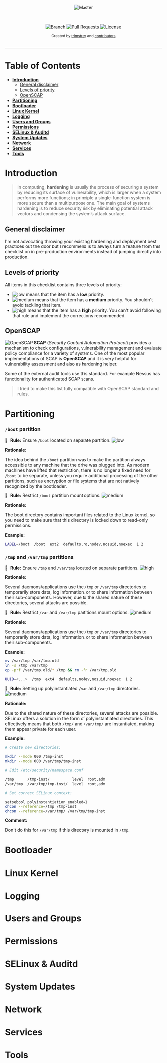 <p align="center">
    <img src="https://github.com/trimstray/working-template/blob/master/doc/img/main_preview.png"
        alt="Master">
</p>

<br>

<p align="center">
  <a href="https://github.com/trimstray/linux-hardening-checklist/tree/master">
    <img src="https://img.shields.io/badge/Branch-master-green.svg?longCache=true"
        alt="Branch">
  </a>
  <a href="https://github.com/trimstray/working-template/pulls">
    <img src="https://img.shields.io/badge/PRs-welcome-brightgreen.svg?longCache=true"
        alt="Pull Requests">
  </a>
  <a href="http://www.gnu.org/licenses/">
    <img src="https://img.shields.io/badge/License-GNU-blue.svg?longCache=true"
        alt="License">
  </a>
</p>

<div align="center">
  <sub>Created by
  <a href="https://twitter.com/trimstray">trimstray</a> and
  <a href="https://github.com/trimstray/linux-hardening-checklist/graphs/contributors">
    contributors
  </a>
</div>

<br>

****

# Table of Contents

- **[Introduction](#introduction)**
  * [General disclaimer](#general-disclaimer)
  * [Levels of priority](#levels-of-priority)
  * [OpenSCAP](#openscap)
- **[Partitioning](#partitioning)**
- **[Bootloader](#bootloader)**
- **[Linux Kernel](#linux-kernel)**
- **[Logging](#logging)**
- **[Users and Groups](#users-and-groups)**
- **[Permissions](#permissions)**
- **[SELinux & Auditd](#selinux--auditd)**
- **[System Updates](#system-updates)**
- **[Network](#network)**
- **[Services](#services)**
- **[Tools](#tools)**

# Introduction

  > In computing, **hardening** is usually the process of securing a system by reducing its surface of vulnerability, which is larger when a system performs more functions; in principle a single-function system is more secure than a multipurpose one. The main goal of systems hardening is to reduce security risk by eliminating potential attack vectors and condensing the system’s attack surface.

## General disclaimer

I'm not advocating throwing your existing hardening and deployment best practices out the door but I recommend is to always turn a feature from this checklist on in pre-production environments instead of jumping directly into production.

## Levels of priority

All items in this checklist contains three levels of priority:

* <img src="https://github.com/trimstray/working-template/blob/master/doc/img/low.png" alt="low"> means that the item has a **low** priority.
* <img src="https://github.com/trimstray/working-template/blob/master/doc/img/medium.png" alt="medium"> means that the item has a **medium** priority. You shouldn't avoid tackling that item.
* <img src="https://github.com/trimstray/working-template/blob/master/doc/img/high.png" alt="high"> means that the item has a **high** priority. You can't avoid following that rule and implement the corrections recommended.

## OpenSCAP

<img src="https://github.com/trimstray/working-template/blob/master/doc/img/openscap_logo.png" alt="OpenSCAP" align="left">

<p align="left"><b>SCAP</b> (<i>Security Content Automation Protocol</i>) provides a mechanism to check configurations, vulnerability management and evaluate policy compliance for a variety of systems. One of the most popular implementations of SCAP is <b>OpenSCAP</b> and it is very helpful for vulnerability assessment and also as hardening helper.

Some of the external audit tools use this standard. For example Nessus has functionality for authenticated SCAP scans.</p>

  > I tried to make this list fully compatible with OpenSCAP standard and rules.

# Partitioning

### `/boot` partition

:bookmark: &nbsp;**Rule:** Ensure `/boot` located on separate partition. <img src="https://github.com/trimstray/working-template/blob/master/doc/img/low.png" alt="low">

**Rationale:**

The idea behind the `/boot` partition was to make the partition always accessible to any machine that the drive was plugged into. As modern machines have lifted that restriction, there is no longer a fixed need for `/boot` to be separate, unless you require additional processing of the other partitions, such as encryption or file systems that are not natively recognized by the bootloader.

:bookmark: &nbsp;**Rule:** Restrict `/boot` partition mount options. <img src="https://github.com/trimstray/working-template/blob/master/doc/img/medium.png" alt="medium">

**Rationale:**

The boot directory contains important files related to the Linux kernel, so you need to make sure that this directory is locked down to read-only permissions.

**Example:**

```bash
LABEL=/boot  /boot  ext2  defaults,ro,nodev,nosuid,noexec  1 2
```

### `/tmp` and `/var/tmp` partitions

:bookmark: &nbsp;**Rule:** Ensure `/tmp` and `/var/tmp` located on separate partitions. <img src="https://github.com/trimstray/working-template/blob/master/doc/img/high.png" alt="high">

**Rationale:**

Several daemons/applications use the `/tmp` or `/var/tmp` directories to temporarily store data, log information, or to share information between their sub-components. However, due to the shared nature of these directories, several attacks are possible.

:bookmark: &nbsp;**Rule:** Restrict `/var` and `/var/tmp` partitions mount options. <img src="https://github.com/trimstray/working-template/blob/master/doc/img/medium.png" alt="medium">

**Rationale:**

Several daemons/applications use the `/tmp` or `/var/tmp` directories to temporarily store data, log information, or to share information between their sub-components.

**Example:**

```bash
mv /var/tmp /var/tmp.old
ln -s /tmp /var/tmp
cp -prf /var/tmp.old/* /tmp && rm -fr /var/tmp.old

UUID=<...>  /tmp  ext4  defaults,nodev,nosuid,noexec  1 2
```

:bookmark: &nbsp;**Rule:** Setting up polyinstantiated `/var` and `/var/tmp` directories. <img src="https://github.com/trimstray/working-template/blob/master/doc/img/medium.png" alt="medium">

**Rationale:**

Due to the shared nature of these directories, several attacks are possible. SELinux offers a solution in the form of polyinstantiated directories. This effectively means that both `/tmp/` and `/var/tmp/` are instantiated, making them appear private for each user.

**Example:**

```bash
# Create new directories:

mkdir --mode 000 /tmp-inst
mkdir --mode 000 /var/tmp/tmp-inst

# Edit /etc/security/namespace.conf:

/tmp      /tmp-inst/          level  root,adm
/var/tmp  /var/tmp/tmp-inst/  level  root,adm

# Set correct SELinux context:

setsebool polyinstantiation_enabled=1
chcon --reference=/tmp /tmp-inst
chcon --reference=/var/tmp/ /var/tmp/tmp-inst
```

**Comment:**

Don't do this for `/var/tmp` if this directory is mounted in `/tmp`.

# Bootloader

# Linux Kernel

# Logging

# Users and Groups

# Permissions

# SELinux & Auditd

# System Updates

# Network

# Services

# Tools
